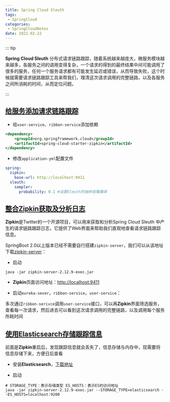 ```yaml
---
title: Spring Cloud Sleuth
tags:
 - SpringCloud
categories:
 - SpringCloudNotes
date: 2021-02-22
---
```


::: tip

**Spring Cloud Sleuth** 分布式请求链路跟踪，随着系统越来越庞大，微服务模块越来越多，各服务之间的调用变得复杂，一个请求的得到的最终结果中间可能调用了很多的服务，任何一个服务请求都有可能发生延迟或错误，从而导致失败，这个时候就需要请求链路跟踪工具来帮我们，理清这次请求调用的完整链路，以及各服务之间所消耗的时间，从而定位问题。

:::
<!-- more -->

## [给服务添加请求链路跟踪](http://www.macrozheng.com/#/cloud/sleuth?id=给服务添加请求链路跟踪)

* 给`user-service`、`ribbon-service`添加依赖

```xml
<dependency>
    <groupId>org.springframework.cloud</groupId>
    <artifactId>spring-cloud-starter-zipkin</artifactId>
</dependency>
```

* 修改`application-yml`配置文件

```yaml
spring:
  zipkin:
    base-url: http://localhost:9411
  sleuth:
    sampler:
      probability: 0.1 #设置Sleuth的抽样收集概率
```

## [整合Zipkin获取及分析日志](http://www.macrozheng.com/#/cloud/sleuth?id=整合zipkin获取及分析日志)

**Zipkin**是Twitter的一个开源项目，可以用来获取和分析Spring Cloud Sleuth 中产生的请求链路跟踪日志，它提供了Web界面来帮助我们直观地查看请求链路跟踪信息。

SpringBoot 2.0以上版本已经不需要自行搭建`zipkin-server`，我们可以从该地址下载[zipkin-server](https://repo1.maven.org/maven2/io/zipkin/java/zipkin-server/2.12.9/zipkin-server-2.12.9-exec.jar)：

* 启动

```shell
java -jar zipkin-server-2.12.9-exec.jar
```

* **Zipkin**页面访问地址：[http://localhost:9411](http://localhost:9411/)

- 启动`eureka-sever`，`ribbon-service`，`user-service`：

多次通过`ribbon-serivce`调用`user-service`接口，可以再**Zipkin**界面筛选服务，查看每一次请求，然后进去可以看到这次请求调用的完整链路，以及调用每个服务所耗时间

## [使用Elasticsearch存储跟踪信息](http://www.macrozheng.com/#/cloud/sleuth?id=使用elasticsearch存储跟踪信息)

前面是**Zipkin**重启后，发现跟踪信息就会丢失了，信息存储与内存中，现需要将信息存储下来，方便日后查看

* 安装**Elasticsearch**，[下载地址](https://www.elastic.co/cn/downloads/past-releases/elasticsearch-6-2-2)

* 启动

```shell
# STORAGE_TYPE：表示存储类型 ES_HOSTS：表示ES的访问地址
java -jar zipkin-server-2.12.9-exec.jar --STORAGE_TYPE=elasticsearch --ES_HOSTS=localhost:9200 
```

